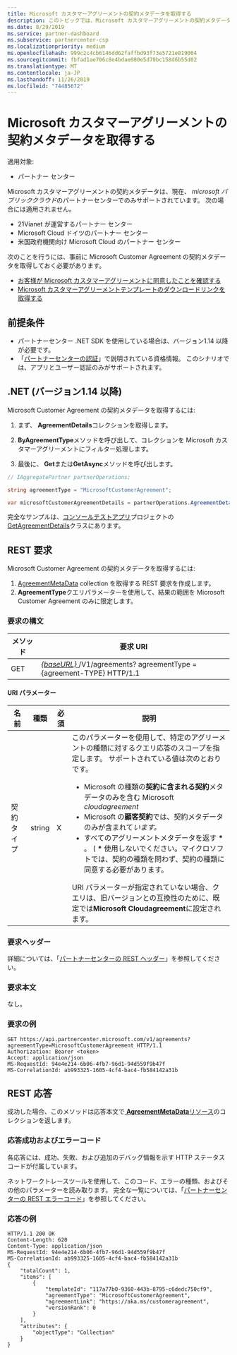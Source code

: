 ```yaml
---
title: Microsoft カスタマーアグリーメントの契約メタデータを取得する
description: このトピックでは、Microsoft カスタマーアグリーメントの契約メタデータを取得する方法について説明します。
ms.date: 8/29/2019
ms.service: partner-dashboard
ms.subservice: partnercenter-csp
ms.localizationpriority: medium
ms.openlocfilehash: 999c2c4cb6146dd62faffbd93f73e5721e019004
ms.sourcegitcommit: fbfad1ae706c8e4bdae080e5d79bc158d6b55d02
ms.translationtype: MT
ms.contentlocale: ja-JP
ms.lasthandoff: 11/26/2019
ms.locfileid: "74485672"
---
```

# <a name="get-agreement-metadata-for-the-microsoft-customer-agreement"></a>Microsoft カスタマーアグリーメントの契約メタデータを取得する

適用対象:

- パートナー センター

Microsoft カスタマーアグリーメントの契約メタデータは、現在、 *microsoft パブリッククラウド*のパートナーセンターでのみサポートされています。 次の場合には適用されません。

- 21Vianet が運営するパートナー センター
- Microsoft Cloud ドイツのパートナー センター
- 米国政府機関向け Microsoft Cloud のパートナー センター

次のことを行うには、事前に Microsoft Customer Agreement の契約メタデータを取得しておく必要があります。

- [お客様が Microsoft カスタマーアグリーメントに同意したことを確認する](./confirm-customer-consent-customer-agreement.md)
- [Microsoft カスタマーアグリーメントテンプレートのダウンロードリンクを取得する](./download-customer-agreement-template.md)

## <a name="prerequisites"></a>前提条件

- パートナーセンター .NET SDK を使用している場合は、バージョン1.14 以降が必要です。
- 「[パートナーセンターの認証](./partner-center-authentication.md)」で説明されている資格情報。 このシナリオでは、アプリとユーザー認証のみがサポートされます。


## <a name="net-version-114-or-newer"></a>.NET (バージョン1.14 以降)

Microsoft Customer Agreement の契約メタデータを取得するには:

1. まず、 **AgreementDetails**コレクションを取得します。

2. **ByAgreementType**メソッドを呼び出して、コレクションを Microsoft カスタマーアグリーメントにフィルター処理します。

3. 最後に、 **Get**または**GetAsync**メソッドを呼び出します。

```csharp
// IAggregatePartner partnerOperations;

string agreementType = "MicrosoftCustomerAgreement";

var microsoftCustomerAgreementDetails = partnerOperations.AgreementDetails.ByAgreementType(agreementType).Get().Items.Single();
```

完全なサンプルは、[コンソールテストアプリ](https://github.com/PartnerCenterSamples/Partner-Center-SDK-Samples)プロジェクトの[GetAgreementDetails](https://github.com/PartnerCenterSamples/Partner-Center-SDK-Samples/blob/master/Source/Partner%20Center%20SDK%20Samples/Agreements/GetAgreementDetails.cs)クラスにあります。


## <a name="rest-request"></a>REST 要求

Microsoft Customer Agreement の契約メタデータを取得するには:

1. [AgreementMetaData](./agreement-metadata-resources.md) collection を取得する REST 要求を作成します。
2. **AgreementType**クエリパラメーターを使用して、結果の範囲を Microsoft Customer Agreement のみに限定します。

### <a name="request-syntax"></a>要求の構文

| メソッド | 要求 URI                                                         |
|--------|---------------------------------------------------------------------|
| GET    | [ *\{baseURL\}* ](partner-center-rest-urls.md)/V1/agreements? agreementType = {agreement-TYPE} HTTP/1.1 |

#### <a name="uri-parameters"></a>URI パラメーター

| 名前                   | 種類     | 必須 | 説明                                                             |
|------------------------|----------|----------|-------------------------------------------------------------------------|
| 契約タイプ | string | X | このパラメーターを使用して、特定のアグリーメントの種類に対するクエリ応答のスコープを指定します。 サポートされている値は次のとおりです。 <ul><li>Microsoft の種類の**契約に含まれる契約**メタデータのみを含む Microsoft *cloudagreement*</li><li>Microsoft の**顧客契約**では、契約メタデータのみが含まれて*います。*</li><li>すべてのアグリーメントメタデータを返す **\*** 。 ( **\*** 使用しないでください。マイクロソフトでは、契約の種類を問わず、契約の種類に同意する必要があります。</li></ul> URI パラメーターが指定されていない場合、クエリは、旧バージョンとの互換性のために、既定では**Microsoft Cloudagreement**に設定されます。  |

### <a name="request-headers"></a>要求ヘッダー

詳細については、「[パートナーセンターの REST ヘッダー](headers.md)」を参照してください。

### <a name="request-body"></a>要求本文

なし。

### <a name="request-example"></a>要求の例

```http
GET https://api.partnercenter.microsoft.com/v1/agreements?agreementType=MicrosoftCustomerAgreement HTTP/1.1
Authorization: Bearer <token>
Accept: application/json
MS-RequestId: 94e4e214-6b06-4fb7-96d1-94d559f9b47f
MS-CorrelationId: ab993325-1605-4cf4-bac4-fb584142a31b
```

## <a name="rest-response"></a>REST 応答

成功した場合、このメソッドは応答本文で[ **AgreementMetaData**リソース](./agreement-metadata-resources.md)のコレクションを返します。

### <a name="response-success-and-error-codes"></a>応答成功およびエラーコード

各応答には、成功、失敗、および追加のデバッグ情報を示す HTTP ステータスコードが付属しています。

ネットワークトレースツールを使用して、このコード、エラーの種類、およびその他のパラメーターを読み取ります。 完全な一覧については、「[パートナーセンターの REST エラーコード](error-codes.md)」を参照してください。

### <a name="response-example"></a>応答の例

```http
HTTP/1.1 200 OK
Content-Length: 620
Content-Type: application/json
MS-RequestId: 94e4e214-6b06-4fb7-96d1-94d559f9b47f
MS-CorrelationId: ab993325-1605-4cf4-bac4-fb584142a31b
{
    "totalCount": 1,
    "items": [
        {
            "templateId": "117a77b0-9360-443b-8795-c6dedc750cf9",
            "agreementType": "MicrosoftCustomerAgreement",
            "agreementLink": "https://aka.ms/customeragreement",
            "versionRank": 0
        }
    ],
    "attributes": {
        "objectType": "Collection"
    }
}
```
